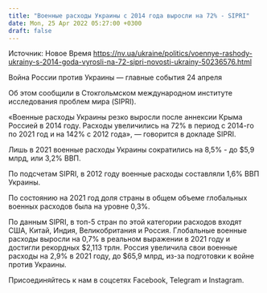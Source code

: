 ```yaml
---
title: "Военные расходы Украины с 2014 года выросли на 72% - SIPRI"
date: Mon, 25 Apr 2022 05:27:00 +0300
draft: false
---
```

Источник: Новое Время https://nv.ua/ukraine/politics/voennye-rashody-ukrainy-s-2014-goda-vyrosli-na-72-sipri-novosti-ukrainy-50236576.html


 Война России против Украины — главные события 24 апреля

Об этом сообщили в Стокгольмском международном институте исследования проблем мира (SIPRI).

«Военные расходы Украины резко выросли после аннексии Крыма Россией в 2014 году. Расходы увеличились на 72% в период с 2014-го по 2021 год и на 142% с 2012 года», — говорится в докладе SIPRI.

Лишь в 2021 военные расходы Украины сократились на 8,5% - до $5,9 млрд, или 3,2% ВВП.

По подсчетам SIPRI, в 2012 году военные расходы составляли 1,6% ВВП Украины.

По состоянию на 2021 год доля страны в общем объеме глобальных военных расходов была на уровне 0,3%.

По данным SIPRI, в топ-5 стран по этой категории расходов входят США, Китай, Индия, Великобритания и Россия. Глобальные военные расходы выросли на 0,7% в реальном выражении в 2021 году и достигли рекордных $2,113 трлн. Россия увеличила свои военные расходы на 2,9% в 2021 году, до $65,9 млрд, из-за подготовки к войне против Украины.

Присоединяйтесь к нам в соцсетях Facebook, Telegram и Instagram.
